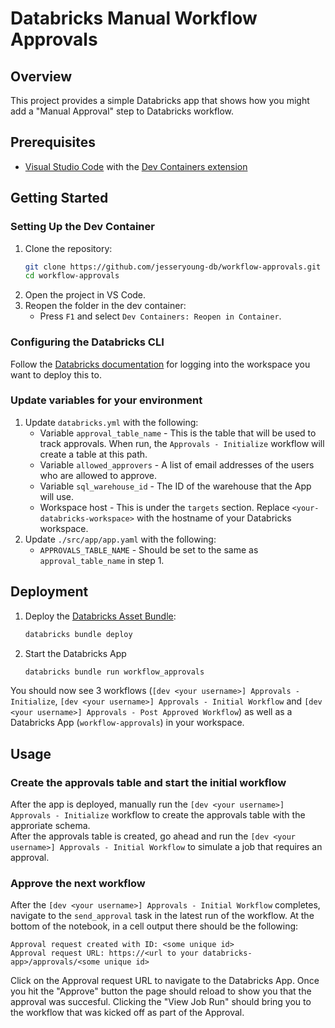 # Databricks Manual Workflow Approvals

## Overview
This project provides a simple Databricks app that shows how you might add a "Manual Approval" step to Databricks workflow.

## Prerequisites
- [Visual Studio Code](https://code.visualstudio.com/) with the [Dev Containers extension](https://marketplace.visualstudio.com/items?itemName=ms-vscode-remote.remote-containers)

## Getting Started

### Setting Up the Dev Container
1. Clone the repository:
    ```bash
    git clone https://github.com/jesseryoung-db/workflow-approvals.git
    cd workflow-approvals
    ```
2. Open the project in VS Code.
3. Reopen the folder in the dev container:
    - Press `F1` and select `Dev Containers: Reopen in Container`.

### Configuring the Databricks CLI
Follow the [Databricks documentation](https://docs.databricks.com/aws/en/dev-tools/cli/authentication) for logging into the workspace you want to deploy this to.

### Update variables for your environment
1. Update `databricks.yml` with the following:
    - Variable `approval_table_name` - This is the table that will be used to track approvals. When run, the `Approvals - Initialize` workflow will create a table at this path.
    - Variable `allowed_approvers` - A list of email addresses of the users who are allowed to approve.
    - Variable `sql_warehouse_id` - The ID of the warehouse that the App will use.
    - Workspace host - This is under the `targets` section. Replace `<your-databricks-workspace>` with the hostname of your Databricks workspace.
2. Update `./src/app/app.yaml` with the following:
    - `APPROVALS_TABLE_NAME` - Should be set to the same as `approval_table_name` in step 1. 

## Deployment
1. Deploy the [Databricks Asset Bundle](https://docs.databricks.com/aws/en/dev-tools/bundles/):
    ```bash
    databricks bundle deploy
    ```
2. Start the Databricks App
    ```bash
    databricks bundle run workflow_approvals
    ```
You should now see 3 workflows (`[dev <your username>] Approvals - Initialize`, `[dev <your username>] Approvals - Initial Workflow` and `[dev <your username>] Approvals - Post Approved Workflow`) as well as a Databricks App (`workflow-approvals`) in your workspace.

## Usage
### Create the approvals table and start the initial workflow
After the app is deployed, manually run the `[dev <your username>] Approvals - Initialize` workflow to create the approvals table with the approriate schema.  
After the approvals table is created, go ahead and run the `[dev <your username>] Approvals - Initial Workflow` to simulate a job that requires an approval.

### Approve the next workflow
After the `[dev <your username>] Approvals - Initial Workflow` completes, navigate to the `send_approval` task in the latest run of the workflow. At the bottom of the notebook, in a cell output there should be the following:
```
Approval request created with ID: <some unique id>
Approval request URL: https://<url to your databricks-app>/approvals/<some unique id>
```
Click on the Approval request URL to navigate to the Databricks App. Once you hit the "Approve" button the page should reload to show you that the approval was succesful. Clicking the "View Job Run" should bring you to the workflow that was kicked off as part of the Approval.